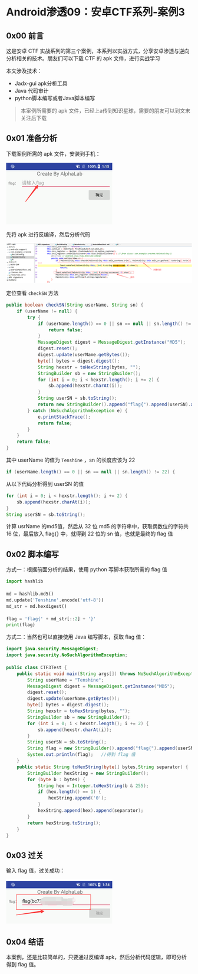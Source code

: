 # Android渗透09：安卓CTF系列-案例3

## 0x00 前言

这是安卓 CTF 实战系列的第三个案例，本系列以实战方式，分享安卓渗透与逆向分析相关的技术。朋友们可以下载 CTF 的 apk 文件，进行实战学习

本文涉及技术：

+ Jadx-gui apk分析工具
+ Java 代码审计
+ python脚本编写或者Java脚本编写

> 本案例所需要的 apk 文件，已经上a传到知识星球，需要的朋友可以到文末关注后下载



## 0x01 准备分析

下载案例所需的 apk 文件，安装到手机：

![1660482766142](20220815-Android%E6%B8%97%E9%80%8F09-%E5%AE%89%E5%8D%93CTF%E7%B3%BB%E5%88%97-%E6%A1%88%E4%BE%8B3.assets/1660482766142.png)

先将 apk 进行反编译，然后分析代码

![1660482893200](20220815-Android%E6%B8%97%E9%80%8F09-%E5%AE%89%E5%8D%93CTF%E7%B3%BB%E5%88%97-%E6%A1%88%E4%BE%8B3.assets/1660482893200.png)

定位查看 `checkSN` 方法

```java
public boolean checkSN(String userName, String sn) {
    if (userName != null) {
        try {
            if (userName.length() == 0 || sn == null || sn.length() != 22) {
                return false;
            }
            MessageDigest digest = MessageDigest.getInstance("MD5");
            digest.reset();
            digest.update(userName.getBytes());
            byte[] bytes = digest.digest();
            String hexstr = toHexString(bytes, "");
            StringBuilder sb = new StringBuilder();
            for (int i = 0; i < hexstr.length(); i += 2) {
                sb.append(hexstr.charAt(i));
            }
            String userSN = sb.toString();
            return new StringBuilder().append("flag{").append(userSN).append("}").toString().equalsIgnoreCase(sn);
        } catch (NoSuchAlgorithmException e) {
            e.printStackTrace();
            return false;
        }
    }
    return false;
}
```

其中 userName 的值为 `Tenshine` ，sn 的长度应该为 22

```java
if (userName.length() == 0 || sn == null || sn.length() != 22) {
```

从以下代码分析得到 userSN 的值

```java
for (int i = 0; i < hexstr.length(); i += 2) {
    sb.append(hexstr.charAt(i));
}
String userSN = sb.toString();
```

计算 usrName 的md5值，然后从 32 位 md5 的字符串中，获取偶数位的字符共 16 位，最后放入 flag{} 中，就得到 22 位的 sn 值，也就是最终的 flag 值

## 0x02 脚本编写

方式一：根据前面分析的结果，使用 python 写脚本获取所需的 flag 值

```python
import hashlib

md = hashlib.md5()
md.update('Tenshine'.encode('utf-8'))
md_str = md.hexdigest()

flag = 'flag{' + md_str[::2] + '}'
print(flag)
```

方式二：当然也可以直接使用 Java 编写脚本，获取 flag 值：

```java
import java.security.MessageDigest;
import java.security.NoSuchAlgorithmException;

public class CTF3Test {
    public static void main(String args[]) throws NoSuchAlgorithmException {
        String userName = "Tenshine";
        MessageDigest digest = MessageDigest.getInstance("MD5");
        digest.reset();
        digest.update(userName.getBytes());
        byte[] bytes = digest.digest();
        String hexstr = toHexString(bytes, "");
        StringBuilder sb = new StringBuilder();
        for (int i = 0; i < hexstr.length(); i += 2) {
            sb.append(hexstr.charAt(i));
        }
        String userSN = sb.toString();
        String flag = new StringBuilder().append("flag{").append(userSN).append("}").toString();
        System.out.println(flag);   //得到 flag 值
    }
    public static String toHexString(byte[] bytes,String separator) {
        StringBuilder hexString = new StringBuilder();
        for (byte b : bytes) {
            String hex = Integer.toHexString(b & 255);
            if (hex.length() == 1) {
                hexString.append('0');
            }
            hexString.append(hex).append(separator);
        }
        return hexString.toString();
    }
}
```



## 0x03 过关

输入 flag 值，过关成功：

![1660483953110](20220815-Android%E6%B8%97%E9%80%8F09-%E5%AE%89%E5%8D%93CTF%E7%B3%BB%E5%88%97-%E6%A1%88%E4%BE%8B3.assets/1660483953110.png)



## 0x04 结语

本案例，还是比较简单的，只要通过反编译 apk，然后分析代码逻辑，即可分析得到 flag 值。







